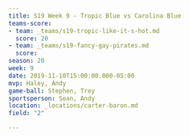 ```yaml
---
title: S19 Week 9 - Tropic Blue vs Carolina Blue
teams-score:
- team: _teams/s19-tropic-like-it-s-hot.md
  score: 20
- team: _teams/s19-fancy-gay-pirates.md
  score: 
season: 20
week: 9
date: 2019-11-10T15:00:00.000-05:00
mvp: Haley, Andy
game-ball: Stephen, Trey
sportsperson: Sean, Andy
location: _locations/carter-baron.md
field: "2"

---
```

